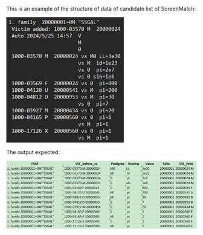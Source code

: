 This is an example of the structure of data of candidate list of ScreenMatch: 


![Description](ScreenMatch_CandidateList.png)



The output expected: 



![Description](Output_rearrangement.png)
